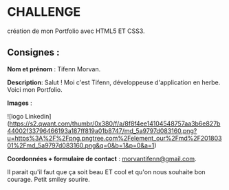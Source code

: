 # CHALLENGE
création de mon Portfolio avec HTML5 ET CSS3.

## Consignes :

__Nom et prénom__ : Tifenn Morvan.

__Description__: Salut ! Moi c'est Tifenn, développeuse d'application en herbe. Voici mon Portfolio.

__Images__ :

![logo Linkedin] (https://s2.qwant.com/thumbr/0x380/f/a/8f8f4ee14104548757aa3b6e827b44002f33796466193a187ff819a01b8747/md_5a9797d083160.png?u=https%3A%2F%2Fpng.pngtree.com%2Felement_our%2Fmd%2F20180301%2Fmd_5a9797d083160.png&q=0&b=1&p=0&a=1)

__Coordonnées + formulaire de contact__ : morvantifenn@gmail.com.


Il parait qu'il faut que ça soit beau ET cool et qu'on nous souhaite bon courage. Petit smiley sourire.